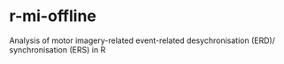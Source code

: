 # r-mi-offline
Analysis of motor imagery-related event-related desychronisation (ERD)/ synchronisation (ERS) in R

